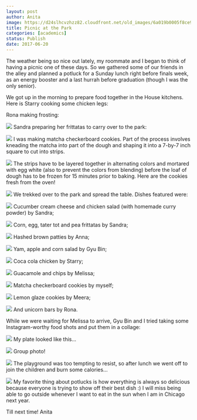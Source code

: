 ```yaml
---
layout: post
author: Anita
image: https://d24slhcvzhzz82.cloudfront.net/old_images/6a019b0005f8ce970d01b8d28cde3a970c-pi.jpg
title: Picnic at the Park
categories: [academics]
status: Publish
date: 2017-06-20
---
```


The weather being so nice out lately, my roommate and I began to think of having a picnic one of these days. So we gathered some of our friends in the alley and planned a potluck for a Sunday lunch right before finals week, as an energy booster and a last hurrah before graduation (though I was the only senior).

We got up in the morning to prepare food together in the House kitchens. Here is Starry cooking some chicken legs:

Rona making frosting:


![](https://d24slhcvzhzz82.cloudfront.net/old_images/caltech_as_it_happens/6a0105349b8251970b01b7c902a158970b.jpg)
Sandra preparing her frittatas to carry over to the park:


![](https://d24slhcvzhzz82.cloudfront.net/old_images/caltech_as_it_happens/6a0105349b8251970b01bb09a5b97b970d.jpg)
I was making matcha checkerboard cookies. Part of the process involves kneading the matcha into part of the dough and shaping it into a 7-by-7 inch square to cut into strips.


![](https://d24slhcvzhzz82.cloudfront.net/old_images/caltech_as_it_happens/6a0105349b8251970b01bb09a5b981970d.jpg)
The strips have to be layered together in alternating colors and mortared with egg white (also to prevent the colors from blending) before the loaf of dough has to be frozen for 15 minutes prior to baking. Here are the cookies fresh from the oven!


![](https://d24slhcvzhzz82.cloudfront.net/old_images/caltech_as_it_happens/6a0105349b8251970b01b8d28cde4a970c.jpg)
We trekked over to the park and spread the table. Dishes featured were:


![](https://d24slhcvzhzz82.cloudfront.net/old_images/caltech_as_it_happens/6a0105349b8251970b01b8d28cde54970c.jpg)
Cucumber cream cheese and chicken salad (with homemade curry powder) by Sandra;


![](https://d24slhcvzhzz82.cloudfront.net/old_images/caltech_as_it_happens/6a0105349b8251970b01bb09a5b997970d.jpg)
Corn, egg, tater tot and pea frittatas by Sandra;


![](https://d24slhcvzhzz82.cloudfront.net/old_images/caltech_as_it_happens/6a0105349b8251970b01b8d28cde5f970c.jpg)
Hashed brown patties by Anna;


![](https://d24slhcvzhzz82.cloudfront.net/old_images/caltech_as_it_happens/6a0105349b8251970b01b8d28cde64970c.jpg)
Yam, apple and corn salad by Gyu Bin;


![](https://d24slhcvzhzz82.cloudfront.net/old_images/caltech_as_it_happens/6a0105349b8251970b01bb09a5b9a7970d.jpg)
Coca cola chicken by Starry;


![](https://d24slhcvzhzz82.cloudfront.net/old_images/caltech_as_it_happens/6a0105349b8251970b01bb09a5b9b1970d.jpg)
Guacamole and chips by Melissa;


![](https://d24slhcvzhzz82.cloudfront.net/old_images/caltech_as_it_happens/6a0105349b8251970b01bb09a5b9bb970d.jpg)
Matcha checkerboard cookies by myself;


![](https://d24slhcvzhzz82.cloudfront.net/old_images/caltech_as_it_happens/6a0105349b8251970b01bb09a5b9c6970d.jpg)
Lemon glaze cookies by Meera;


![](https://d24slhcvzhzz82.cloudfront.net/old_images/caltech_as_it_happens/6a0105349b8251970b01b8d28cde85970c.jpg)
And unicorn bars by Rona.

While we were waiting for Melissa to arrive, Gyu Bin and I tried taking some Instagram-worthy food shots and put them in a collage:


![](https://d24slhcvzhzz82.cloudfront.net/old_images/caltech_as_it_happens/6a0105349b8251970b01bb09a5b9d6970d.jpg)
My plate looked like this...


![](https://d24slhcvzhzz82.cloudfront.net/old_images/caltech_as_it_happens/6a0105349b8251970b01b8d28cde90970c.jpg)
Group photo!


![](https://d24slhcvzhzz82.cloudfront.net/old_images/caltech_as_it_happens/6a0105349b8251970b01b8d28cde95970c.jpg)
The playground was too tempting to resist, so after lunch we went off to join the children and burn some calories...


![](https://d24slhcvzhzz82.cloudfront.net/old_images/caltech_as_it_happens/6a0105349b8251970b01b8d28cdea5970c.jpg)
My favorite thing about potlucks is how everything is always so delicious because everyone is trying to show off their best dish :) I will miss being able to go outside whenever I want to eat in the sun when I am in Chicago next year.

Till next time!
Anita

